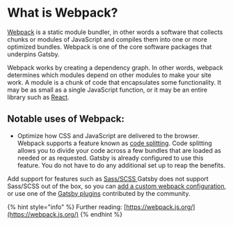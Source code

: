 # What is Webpack?

[Webpack](https://www.gatsbyjs.org/docs/glossary#webpack) is a static module bundler, in other words a software that collects chunks or modules of JavaScript and compiles them into one or more optimized bundles. Webpack is one of the core software packages that underpins Gatsby.

Webpack works by creating a dependency graph. In other words, webpack determines which modules depend on other modules to make your site work. A module is a chunk of code that encapsulates some functionality. It may be as small as a single JavaScript function, or it may be an entire library such as [React](https://www.gatsbyjs.org/docs/glossary#react).

## Notable uses of Webpack:

* Optimize how CSS and JavaScript are delivered to the browser. Webpack supports a feature known as [code splitting](https://webpack.js.org/guides/code-splitting/). Code splitting allows you to divide your code across a few bundles that are loaded as needed or as requested. Gatsby is already configured to use this feature. You do not have to do any additional set up to reap the benefits.

Add support for features such as [Sass/SCSS
](https://www.gatsbyjs.org/docs/sass/)Gatsby does not support Sass/SCSS out of the box, so you can [add a custom webpack configuration](https://www.gatsbyjs.org/docs/add-custom-webpack-config/), or use one of the [Gatsby plugins](https://www.gatsbyjs.org/docs/plugins/) contributed by the community.

{% hint style="info" %}
Further reading: [https://webpack.js.org/](https://webpack.js.org/)
{% endhint %}

